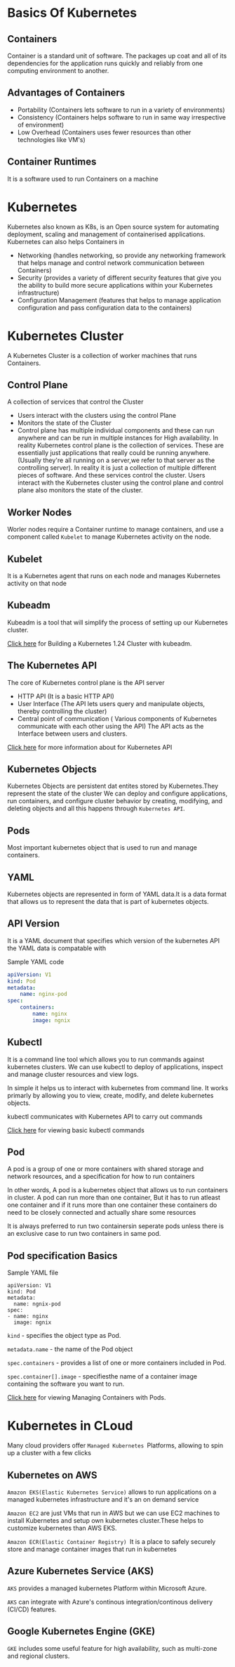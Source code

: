 # Basics Of Kubernetes

## Containers
Container is a standard unit of software. The packages up coat and all of its dependencies for the application runs quickly and reliably from one computing environment to another.
## Advantages of Containers
- Portability (Containers lets software to run in a variety of environments)
- Consistency (Containers helps software to run in same way irrespective of environment)
- Low Overhead (Containers uses fewer resources than other technologies like VM's)
## Container Runtimes
It is a software used to run Containers on a machine
# Kubernetes
Kubernetes also known as K8s, is an Open source system for automating deployment, scaling and management of containerised applications.
Kubernetes can also helps Containers in 
- Networking (handles networking, so provide any networking framework that helps manage and control network communication between Containers)
- Security (provides a variety of different security features that give you the ability to build more secure applications within your Kubernetes infrastructure)
- Configuration Management (features that helps to manage application configuration and pass configuration data to the containers)
# Kubernetes Cluster
A Kubernetes Cluster is a collection of worker machines that runs Containers.
## Control Plane
A collection of services that control the Cluster
- Users interact with the clusters using the control Plane
- Monitors the state of the Cluster 
- Control plane has multiple individual components and these can run anywhere and can be run in multiple instances for High availability.
In reality Kubernetes control plane is the collection of services. These are essentially just applications that really could be running anywhere. (Usually they're all running on a server,we refer to that server as the controlling server). In reality it is just a collection of multiple different pieces of software. And these services control the cluster. Users interact with the Kubernetes cluster using the control plane and control plane also monitors the state of the cluster.
## Worker Nodes
Worler nodes require a Container runtime to manage containers, and use a component called `Kubelet` to manage Kubernetes activity on the node.
## Kubelet
It is a Kubernetes agent that runs on each node and manages Kubernetes activity on that node
## Kubeadm
Kubeadm is a tool that will simplify the process of setting up our Kubernetes cluster.

[Click here](https://github.com/venkatavarunp/CKAD-Prep/blob/main/KubernetesCluster.md) for Building a Kubernetes 1.24 Cluster with kubeadm.


## The Kubernetes API
The core of Kubernetes control plane is the API server
- HTTP API (It is a basic HTTP API)
- User Interface (The API lets users query and manipulate objects, thereby controlling the cluster)
- Central point of communication ( Various components of Kubernetes communicate with each other using the API)
The API acts as the Interface between users and clusters.

[Click here](https://github.com/venkatavarunp/CKAD-Prep/blob/main/KubernetesCluster.md) for more information about for Kubernetes API
## Kubernetes Objects
Kubernetes Objects are persistent dat entites stored by Kubernetes.They represent the state of the cluster
We can deploy and configure applications, run containers, and configure cluster behavior by creating, modifying, and deleting objects and all this happens through `Kubernetes API`.
## Pods 
Most important kubernetes object that is used to run and manage containers.
## YAML 
Kubernetes objects are represented in form of YAML data.It is a data format that allows us to represent the data that is part of kubernetes objects.
## API Version
It is a YAML document that specifies which version of the kubernetes API the YAML data is compatable with

Sample YAML code 
```YAML 
apiVersion: V1
kind: Pod
metadata:
    name: nginx-pod 
spec:
    containers:
        name: nginx
        image: ngnix
```
## Kubectl 
It is a command line tool which allows you to run commands against kubernetes clusters. We can use kubectl to deploy of applications, inspect and manage cluster resources and view logs.

In simple it helps us to interact with kubernetes from command line.
It works primarly by allowing you to view, create, modify, and delete kubernetes objects.

kubectl communicates with Kubernetes API to carry out commands 

[Click here](https://github.com/venkatavarunp/CKAD-Prep/blob/main/KubectlBasics.md) for viewing basic kubectl commands

## Pod
A pod is a group of one or more containers with shared storage and network resources, and a specification for how to run containers

In other words, A pod is a kubernetes object that allows us to run containers in cluster. A pod can run more than one container, But it has to run atleast one container and if it runs more than one container these containers do need to be closely connected and actually share some resources 

It is always preferred to run two containersin seperate pods unless there is an exclusive case to run two containers in same pod.
## Pod specification Basics
Sample YAML file
```shell
apiVersion: V1
kind: Pod
metadata:
  name: ngnix-pod 
spec:
- name: nginx
  image: ngnix
```
`kind` - specifies the object type as Pod.

`metadata.name` - the name of the Pod object

`spec.containers` - provides a list of one or more containers included in Pod.

`spec.container[].image` - specifiesthe name of a container image containing the software you want to run.

[Click here](https://github.com/venkatavarunp/CKAD-Prep/blob/main/PodContainers.md) for viewing Managing Containers with Pods.
# Kubernetes in CLoud
Many cloud providers offer `Managed Kubernetes `Platforms, allowing to spin up a cluster with a few clicks
## Kubernetes on AWS 
` Amazon EKS(Elastic Kubernetes Service) ` allows to run applications on a managed kubernetes infrastructure and it's an on demand service

`Amazon EC2` are just VMs that run in AWS but we can use EC2 machines to install Kubernetes and setup own kubernetes cluster.These helps to customize kubernetes than AWS EKS.

`Amazon ECR(Elastic Container Registry) `It is a place to safely securely store and manage container images that run in kubernetes

## Azure Kubernetes Service (AKS)
`AKS` provides a managed kubernetes Platform within Microsoft Azure.

`AKS` can integrate with Azure's continous integration/continous delivery (CI/CD) features.

## Google Kubernetes Engine (GKE)
 `GKE` includes some useful feature for high availability, such as multi-zone and regional clusters.
